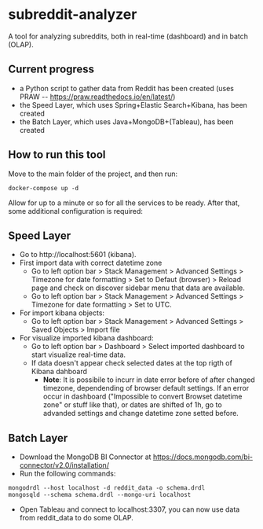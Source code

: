 # subreddit-analyzer
A tool for analyzing subreddits, both in real-time (dashboard) and in batch (OLAP).

## Current progress
- a Python script to gather data from Reddit has been created (uses PRAW -- https://praw.readthedocs.io/en/latest/)
- the Speed Layer, which uses Spring+Elastic Search+Kibana, has been created
- the Batch Layer, which uses Java+MongoDB+(Tableau), has been created

## How to run this tool
Move to the main folder of the project, and then run:
```
docker-compose up -d
```
Allow for up to a minute or so for all the services to be ready. After that, some additional configuration is required:

## Speed Layer
- Go to http://localhost:5601 (kibana).
- First import data with correct datetime zone
    - Go to left option bar > Stack Management > Advanced Settings > Timezone for date formatting > Set to Defaut (browser) > Reload page and check on discover sidebar menu that data are available. 
    - Go to left option bar > Stack Management > Advanced Settings > Timezone for date formatting > Set to UTC.
- For import kibana objects:
    - Go to left option bar > Stack Management > Advanced Settings > Saved Objects > Import file
- For visualize imported kibana dashboard:
    - Go to left option bar > Dashboard > Select imported dashboard to start visualize real-time data.
    - If data doesn't appear check selected dates at the top rigth of Kibana dahboard
        - **Note**: It is possibile to incurr in date error before of after changed timezone, dependending of browser default settings. If an error occur in dashboard ("Impossible to convert Browset datetime zone" or stuff like that), or dates are shifted of 1h, go to advanded settings and change datetime zone setted before.   
    
## Batch Layer
- Download the MongoDB BI Connector at https://docs.mongodb.com/bi-connector/v2.0/installation/
- Run the following commands:
```
mongodrdl --host localhost -d reddit_data -o schema.drdl
mongosqld --schema schema.drdl --mongo-uri localhost
```
- Open Tableau and connect to localhost:3307, you can now use data from reddit_data to do some OLAP.
